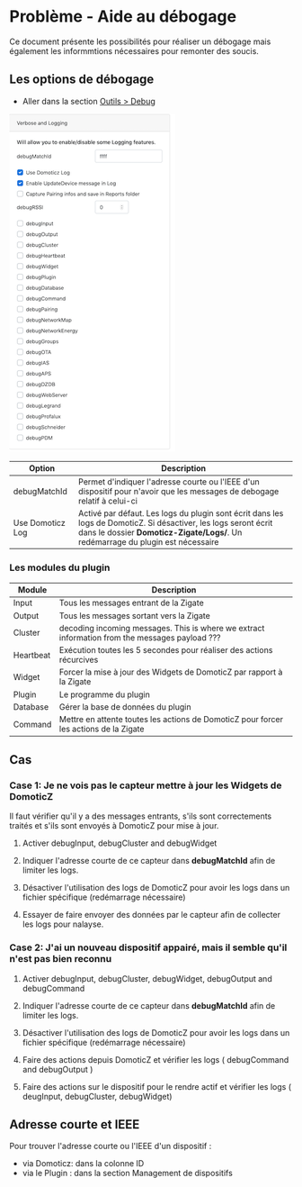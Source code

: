 # Problème - Aide au débogage

Ce document présente les possibilités pour réaliser un débogage mais également les informmtions nécessaires pour remonter des soucis.


## Les options de débogage

* Aller dans la section [Outils > Debug](WebUI_Outils.md#debug) 

![Debuging Options](../Images/debugingOptions.png)

| Option | Description |
| ------- | -------- |
| debugMatchId | Permet d'indiquer l'adresse courte ou l'IEEE d'un dispositif pour n'avoir que les messages de debogage relatif à celui-ci |
| Use Domoticz Log | Activé par défaut. Les logs du plugin sont écrit dans les logs de DomoticZ. Si désactiver, les logs seront écrit dans le dossier __Domoticz-Zigate/Logs/__. Un redémarrage du plugin est nécessaire|

### Les modules du plugin

| Module | Description |
| ------ | ----------- |
| Input  | Tous les messages entrant de la Zigate |
| Output | Tous les messages sortant vers la Zigate |
| Cluster | decoding incoming messages. This is where we extract information from the messages payload ??? |
| Heartbeat | Exécution toutes les 5 secondes pour réaliser des actions récurcives |
| Widget | Forcer la mise à jour des Widgets de DomoticZ par rapport à la Zigate |
| Plugin | Le programme du plugin |
| Database | Gérer la base de données du plugin |
| Command | Mettre en attente toutes les actions de DomoticZ pour forcer les actions de la Zigate |


## Cas 

### Case 1: Je ne vois pas le capteur mettre à jour les Widgets de DomoticZ


Il faut vérifier qu'il y a des messages entrants, s'ils sont correctements traités et s'ils sont envoyés à DomoticZ pour mise à jour.


1. Activer debugInput, debugCluster and debugWidget
1. Indiquer l'adresse courte de ce capteur dans __debugMatchId__ afin de limiter les logs.
1. Désactiver l'utilisation des logs de DomoticZ pour avoir les logs dans un fichier spécifique (redémarrage nécessaire)

1. Essayer de faire envoyer des données par le capteur afin de collecter les logs pour nalayse.


### Case 2: J'ai un nouveau dispositif appairé, mais il semble qu'il n'est pas bien reconnu

1. Activer debugInput, debugCluster, debugWidget, debugOutput and debugCommand
1. Indiquer l'adresse courte de ce capteur dans __debugMatchId__ afin de limiter les logs.
1. Désactiver l'utilisation des logs de DomoticZ pour avoir les logs dans un fichier spécifique (redémarrage nécessaire)

1. Faire des actions depuis DomoticZ et vérifier les logs ( debugCommand and debugOutput )
1. Faire des actions sur le dispositif pour le rendre actif et vérifier les logs ( deugInput, debugCluster, debugWidget)




## Adresse courte et  IEEE

Pour trouver l'adresse courte ou l'IEEE d'un dispositif :
  * via Domoticz: dans la colonne ID
  * via le Plugin : dans la section Management de dispositifs
